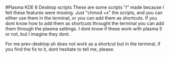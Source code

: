 #Plasma KDE 6 Desktop scripts
These are some scripts "I" made because I felt these features were missing.
Just "chmod +x" the scripts, and you can either use them in the terminal, or you can add them as shortcuts.
If you dont know how to add them as shortcuts throught the terminal you can add them through the plasma settings.
I dont know if these work with plasma 5 or not, but I imagine they dont.

For me prev-desktop.sh does not work as a shortcut but in the terminal, if you find the fix to it, dont hesitate to tell me, please.
